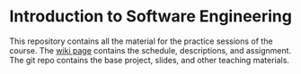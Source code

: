 # Introduction to Software Engineering

This repository contains all the material for the practice sessions of the course. 
The <a href="https://github.com/scg-unibe-ch/ese2016/wiki">wiki page</a> contains the schedule, descriptions, and assignment. The git repo contains the base project, slides, and other teaching materials.
